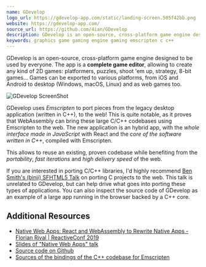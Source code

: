 ```yaml
---
name: GDevelop
logo_url: https://gdevelop-app.com/static/landing-screen.505f42bb.png
website: https://gdevelop-app.com/
source_url: https://github.com/4ian/GDevelop
description: GDevelop is an open-source, cross-platform game engine designed to be used by everyone.
keywords: graphics game gaming engine gaming emscripten c c++
---
```


GDevelop is an open-source, cross-platform game engine designed to be used by everyone. The app is a **complete game editor**, allowing to create any kind of 2D games: platformers, puzzles, shoot 'em up, strategy, 8-bit games... Games can be exported to various platforms, from iOS and Android to desktop (Windows, macOS, Linux) and as web games too.

![GDevelop ScreenShot](https://gdevelop-app.com/static/landing-screen.505f42bb.png)

GDevelop uses _Emscripten_ to port pieces from the legacy desktop application (written in C++), to the web! This is quite notable, as it proves that WebAssembly can bring these large C/C++ codebases using Emscripten to the web. The new application is an hybrid app, with the _whole interface made in JavaScript_ with React and the _core of the software written in C++_, compiled with Emscripten.

This allows to reuse an existing, proven codebase while benefiting from the _portability_, _fast iterations_ and _high delivery speed_ of the web.

If you are interested in porting C/C++ libraries, I'd highly recommend [Ben Smith's (binji) SFHTML5 Talk](https://youtu.be/FQJrcX4Ae8A) on porting C projects to the web. This talk is unrelated to GDevelop, but can help drive what goes into porting these types of applications. You can also inspect the source code of GDevelop as an example of a large app running in the browser backed by a C++ core.

## Additional Resources

- [Native Web Apps: React and WebAssembly to Rewrite Native Apps - Florian Rival | ReactiveConf 2019](https://youtu.be/sMfNWIbWUb0)
- [Slides of "Native Web Apps" talk](https://slides.com/florianrival/native-web-apps-2#/)
- [Source code on Github](https://github.com/4ian/GDevelop)
- [Sources of the bindings of the C++ codebase for Emscripten](https://github.com/4ian/GDevelop/tree/master/GDevelop.js)

